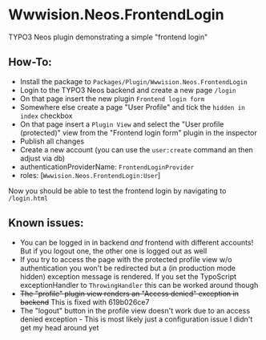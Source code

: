 Wwwision.Neos.FrontendLogin
===========================

TYPO3 Neos plugin demonstrating a simple "frontend login"

How-To:
-------

* Install the package to ``Packages/Plugin/Wwwision.Neos.FrontendLogin``
* Login to the TYPO3 Neos backend and create a new page ``/login``
* On that page insert the new plugin ``Frontend login form``
* Somewhere else create a page "User Profile" and tick the ``hidden in index`` checkbox
* On that page insert a ``Plugin View`` and select the "User profile (protected)" view from the "Frontend login form" plugin in the inspector
* Publish all changes
* Create a new account (you can use the ``user:create`` command an then adjust via db)
 * authenticationProviderName: ``FrontendLoginProvider``
 * roles: [``Wwwision.Neos.FrontendLogin:User``]

Now you should be able to test the frontend login by navigating to ``/login.html``

Known issues:
-------------

* You can be logged in in backend *and* frontend with different accounts! But if you logout one, the other one is logged out as well
* If you try to access the page with the protected profile view w/o authentication you won't be redirected but a (in production mode hidden) exception message is rendered. If you set the TypoScript exceptionHandler to ``ThrowingHandler`` this can be worked around though
* ~~The "profile" plugin view renders an "Access denied" exception in backend~~ This is fixed with 619b026ce7
* The "logout" button in the profile view doesn't work due to an access denied exception - This is most likely just a configuration issue I didn't get my head around yet
